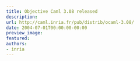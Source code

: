 ```yaml
---
title: Objective Caml 3.08 released
description:
url: http://caml.inria.fr/pub/distrib/ocaml-3.08/
date: 2004-07-01T00:00:00-00:00
preview_image:
featured:
authors:
- inria
---
```



